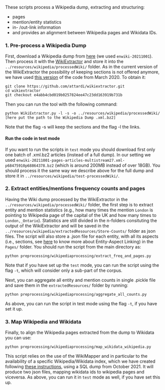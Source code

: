 These scripts process a Wikipedia dump, extracting and structuring:
- pages
- mention/entity statistics 
- in- /out-link information 
- and provides an alignment between Wikipedia pages and Wikidata IDs.


### 1. Pre-process a Wikipedia Dump

First, download a Wikipedia dump from [here](https://dumps.wikimedia.org/enwiki/) (we used `enwiki-20211001`). Then process it with the [WikiExtractor](http://medialab.di.unipi.it/wiki/Wikipedia_Extractor) and store it into the `../resources/wikipedia/processedWiki/` folder. As in the current version of the WikiExtractor the possibility of keeping sections is not offered anymore, we have used [this version](https://github.com/attardi/wikiextractor/tree/e4abb4cbd019b0257824ee47c23dd163919b731b) of the code from March 2020. To obtain it:

```
git clone https://github.com/attardi/wikiextractor.git
cd wikiextractor
git checkout e4abb4cbd019b0257824ee47c23dd163919b731b 
```

Then you can run the tool with the following command:

```
python WikiExtractor.py -l -s -o ../resources/wikipedia/processedWiki/ [here put the path to the Wikipedia Dump .xml.bz2]
```

Note that the flag -s will keep the sections and the flag -l the links.

#### Run the code in test mode

If you want to run the scripts in `test` mode you should download first only one batch of .xml.bz2 articles (instead of a full dump). In our setting we used `enwiki-20211001-pages-articles-multistream27.xml-p68475910p68864378.bz2` (which is around 200MB instead of over 18GB). You should process it the same way we describe above for the full dump and store it in `../resources/wikipedia/test-processedWiki/`.

### 2. Extract entities/mentions frequency counts and pages

Having the Wiki dump processed by the WikiExtractor in the `../resources/wikipedia/processedWiki/` folder, the first step is to extract entity and mention statistics (e.g., how many times the mention `London` is pointing to Wikipedia page of the capital of the UK and how many times to `London,_Ontario`). Statistics are still divided in the n-folders consituting the output of the WikiExtractor and will be saved in the `../resources/wikipedia/extractedResources/Store-Counts/` folder as json files. The script will also store a .json file for each entity, with all its aspects (i.e., sections, see [here](https://madoc.bib.uni-mannheim.de/49596/1/EAL.pdf) to know more about Entity-Aspect Linking) in the `Pages/` folder. You should run the script from the main directory as:

```
python preprocessing/wikipediaprocessing/extract_freq_and_pages.py
```
Note that if you have set up the `test` mode, you can run the script using the flag `-t`, which will consider only a sub-part of the corpus.

Next, you can aggregate all entity and mention counts in single .pickle file and save them in the `extractedResources/` folder by running:
```
python preprocessing/wikipediaprocessing/aggregate_all_counts.py
```
As above, you can run the script in test mode using the flag `-t`, if you have set it up.

### 3. Map Wikipedia and Wikidata

Finally, to align the Wikipedia pages extracted from the dump to Wikidata you can use:
```
python preprocessing/wikipediaprocessing/map_wikidata_wikipedia.py
```
This script relies on the use of the WikiMapper and in particular to the availability of a specific Wikipedia/Wikidata index, which we have created following [these instructions](https://github.com/jcklie/wikimapper#create-your-own-index), using a SQL dump from October 2021. It will produce two json files, mapping wikidata ids to wikipedia pages and viceversa. As above, you can run it in `test` mode as well, if you have set this up.
